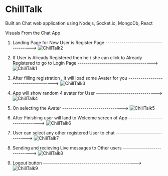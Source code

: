 # ChillTalk
Built an Chat web application using Nodejs, Socket.io, MongoDb, React

Visuals From the Chat App

1. Landing Page for New User is Register Page -------------------------------------> 
![ChillTalk2](https://user-images.githubusercontent.com/60600782/177495399-28cd93b9-fa64-4fb0-a2a7-d4ebaa65e663.PNG)

2. If User is Already Registered then he / she can click to Already Registered to go to Login Page -------------------------------------> 
![ChillTalk1](https://user-images.githubusercontent.com/60600782/177495464-34017448-2101-4c84-b4c2-8eaa8573ddae.PNG)

3. After filling registration , it will load some Avater for you -------------------------------------> 
![ChillTalk3](https://user-images.githubusercontent.com/60600782/177495473-9f39f761-c4c4-4e07-b623-594c0d0d9762.PNG)

4. App will show random 4 avater for User ------------------------------>
![ChillTalk4](https://user-images.githubusercontent.com/60600782/177495478-8df2b67e-7e23-43c7-ac42-ccfbbeb95992.PNG)

5. On selecting the Avater ------------------------------>
![ChillTalk5](https://user-images.githubusercontent.com/60600782/177495480-063171ab-0298-4013-bde1-6ef01a37f31a.PNG)

6. After Finishing user will land to Welcome screen of App ------------------------------>
![ChillTalk6](https://user-images.githubusercontent.com/60600782/177495483-583cb748-9a10-4583-9459-51272c4ead1a.PNG)

7. User can select any other registered User to chat  ------------------------------>
![ChillTalk7](https://user-images.githubusercontent.com/60600782/177495487-3cb5a5ba-94b1-430c-9c35-d5f46bb3a38a.PNG)

8. Sending and recieving Live messages to Other users ---------------------------->
![ChillTalk8](https://user-images.githubusercontent.com/60600782/177495491-95562bc6-26cd-4837-963b-a9124cdc6234.PNG)

9. Logout button ---------------------------------------------->
![ChillTalk9](https://user-images.githubusercontent.com/60600782/177495493-7409afe6-6cc0-4a1a-bd54-e5ce65ffc520.PNG)

